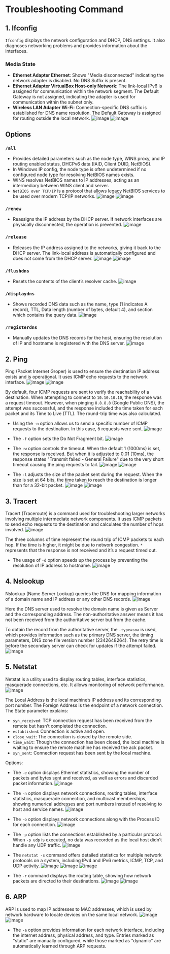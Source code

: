 # Troubleshooting Command 

## 1. Ifconfig
`Ifconfig` displays the network configuration and DHCP, DNS settings. It also diagnoses networking problems and provides information about the interfaces.

### Media State
- **Ethernet Adapter Ethernet**: Shows "Media disconnected" indicating the network adapter is disabled. No DNS Suffix is present.
- **Ethernet Adapter VirtualBox Host-only Network**: The link-local IPv6 is assigned for communication within the network segment. The Default Gateway is not assigned, indicating the adapter is used for communication within the subnet only.
- **Wireless LAN Adapter Wi-Fi**: Connection-specific DNS suffix is established for DNS name resolution. The Default Gateway is assigned for routing outside the local network.
![image](https://github.com/user-attachments/assets/e2e6203d-5db6-456c-bc8d-c4943fd4f443)
![image](https://github.com/user-attachments/assets/828658fb-923e-4587-905a-a6ed1d38bc43)

## Options
### `/all`
- Provides detailed parameters such as the node type, WINS proxy, and IP routing enabled status, DHCPv6 data (IAID, Client DUID, NetBIOS).
- In Windows IP config, the node type is often undetermined if no configured node type for resolving NetBIOS names exists.
- WINS resolves NetBIOS names to IP addresses, acting as an intermediary between WINS client and server.
- `NetBIOS over TCP/IP` is a protocol that allows legacy NetBIOS services to be used over modern TCP/IP networks.
![image](https://github.com/user-attachments/assets/8ce49096-37a8-4724-950b-4ff21b4d8e83)
![image](https://github.com/user-attachments/assets/129549e8-8348-49b3-8f0c-7eb76e121f02)


### `/renew`
- Reassigns the IP address by the DHCP server. If network interfaces are physically disconnected, the operation is prevented.
![image](https://github.com/user-attachments/assets/12d4c148-774c-49fc-a91d-b812f55d870e)

### `/release`
- Releases the IP address assigned to the networks, giving it back to the DHCP server. The link-local address is automatically configured and does not come from the DHCP server.
![image](https://github.com/user-attachments/assets/38759237-7f9f-4581-8711-662b700b71c7)
![image](https://github.com/user-attachments/assets/13c51788-1b48-481f-b452-0a8c16205234)

### `/flushdns`
- Resets the contents of the client’s resolver cache.
![image](https://github.com/user-attachments/assets/4acaa312-df2b-4fc7-8859-2ae06a71959f)

### `/displaydns`
- Shows recorded DNS data such as the name, type (1 indicates A record), TTL, Data length (number of bytes, default 4), and section which contains the query data.
![image](https://github.com/user-attachments/assets/ce85d4aa-4b21-46c6-aa39-762ae24ef91f)

### `/registerdns`
- Manually updates the DNS records for the host, ensuring the resolution of IP and hostname is registered with the DNS server.
![image](https://github.com/user-attachments/assets/d7b9453a-46b6-4121-ab3e-64dd91c40e0f)

## 2. Ping

Ping (Packet Internet Groper) is used to ensure the destination IP address exists and is operational. It uses ICMP echo requests to the network interface.
![image](https://github.com/user-attachments/assets/1cfea99c-f539-418a-99e7-616af357c28e)
![image](https://github.com/user-attachments/assets/146195cc-5d31-4795-aee4-3a8e8b2216b5)

By default, four ICMP requests are sent to verify the reachability of a destination. When attempting to connect to `10.10.10.10`, the response was a request timeout. However, when pinging `8.8.8.8` (Google Public DNS), the attempt was successful, and the response included the time taken for each packet and its Time to Live (TTL). The round-trip time was also calculated.

- Using the `-n` option allows us to send a specific number of ICMP requests to the destination. In this case, 5 requests were sent.
![image](https://github.com/user-attachments/assets/987ec583-4f8d-4eef-93c2-0b36ca1fcc40)

- The `-f` option sets the Do Not Fragment bit.
![image](https://github.com/user-attachments/assets/f825afb9-6b67-458f-99b5-b76b06470052)

- The `-w` option controls the timeout. When the default 1 (1000ms) is set, the response is received. But when it is adjusted to 0.01 (10ms), the response states "Transmit failed - General Failure" due to the very short timeout causing the ping requests to fail.
![image](https://github.com/user-attachments/assets/e426aed3-bb1c-449c-915e-5fda0ca24985)
![image](https://github.com/user-attachments/assets/060c1264-47ba-42ef-a7be-665ae635bf16)

- The `-l` adjusts the size of the packet sent during the request. When the size is set at 64 bits, the time taken to reach the destination is longer than for a 32-bit packet.
![image](https://github.com/user-attachments/assets/c4a55954-f2c2-41c6-b5c1-8373c51e55c3)
![image](https://github.com/user-attachments/assets/db989503-8272-4bbc-87e4-bfc35398fb5d)

## 3. Tracert

Tracert (Traceroute) is a command used for troubleshooting larger networks involving multiple intermediate network components. It uses ICMP packets to send echo requests to the destination and calculates the number of hops involved.
![image](https://github.com/user-attachments/assets/8560e600-a539-45c0-995b-02fdd71d6643)

The three columns of time represent the round trip of ICMP packets to each hop. If the time is higher, it might be due to network congestion. `*` represents that the response is not received and it’s a request timed out.

- The usage of `-d` option speeds up the process by preventing the resolution of IP address to hostname.
![image](https://github.com/user-attachments/assets/1c57246a-08c3-40da-83f4-b5256c1f1770)

## 4. Nslookup

Nslookup (Name Server Lookup) queries the DNS for mapping information of a domain name and IP address or any other DNS records.
![image](https://github.com/user-attachments/assets/bc9e723e-7787-4c3b-84e2-9bacc804a325)

Here the DNS server used to resolve the domain name is given as Server and the corresponding address. The non-authoritative answer means it has not been received from the authoritative server but from the cache.

To obtain the record from the authoritative server, the `-type=soa` is used, which provides information such as the primary DNS server, the timing parameters, DNS zone file version number (2342648264). The retry time is before the secondary server can check for updates if the attempt failed.
![image](https://github.com/user-attachments/assets/0724afa3-4450-4bc5-a72c-0011a34f6d34)

## 5. Netstat

Netstat is a utility used to display routing tables, interface statistics, masquerade connections, etc. It allows monitoring of network performance.
![image](https://github.com/user-attachments/assets/20e3d5b7-46ef-4b8f-b88d-37ee385f5deb)

The Local Address is the local machine’s IP address and its corresponding port number. The Foreign Address is the endpoint of a network connection. The State parameter explains:
- `syn_received`: TCP connection request has been received from the remote but hasn’t completed the connection.
- `established`: Connection is active and open.
- `close_wait`: The connection is closed by the remote side.
- `time_wait`: Though the connection has been closed, the local machine is waiting to ensure the remote machine has received the ack packet.
- `syn_sent`: Connection request has been sent by the local machine.

Options:
- The `-e` option displays Ethernet statistics, showing the number of packets and bytes sent and received, as well as errors and discarded packet information.
![image](https://github.com/user-attachments/assets/675fa828-a9d1-4837-8ccf-37bfe1024876)

- The `-n` option displays network connections, routing tables, interface statistics, masquerade connection, and multicast memberships, showing numerical addresses and port numbers instead of resolving to host and service names.
![image](https://github.com/user-attachments/assets/2e5c6762-b02c-4070-b630-c010be0eaab2)

- The `-o` option displays network connections along with the Process ID for each connection.
![image](https://github.com/user-attachments/assets/4fd8ec64-6c34-45b3-a6cb-b75f9e7b5787)

- The `-p` option lists the connections established by a particular protocol. When `-p udp` is executed, no data was recorded as the local host didn’t handle any UDP traffic.
![image](https://github.com/user-attachments/assets/793e7f6a-11ff-4be3-b49a-6d513b97a0f8)

- The `netstat -s` command offers detailed statistics for multiple network protocols on a system, including IPv4 and IPv6 metrics, ICMP, TCP, and UDP activity.
![image](https://github.com/user-attachments/assets/5754a923-1018-4a9b-ba2c-45da1b88fcfe)
![image](https://github.com/user-attachments/assets/65120c78-40d5-48c2-bfa7-92146a7085af)
![image](https://github.com/user-attachments/assets/4e9a67db-f222-4c1c-97e2-21826c4caf38)

- The `-r` command displays the routing table, showing how network packets are directed to their destinations.
![image](https://github.com/user-attachments/assets/3b9c9ad7-c4cd-4bbb-be7e-b7bfc2671ebd)
![image](https://github.com/user-attachments/assets/ffc0ff08-4532-45eb-80dc-bde36c09c82a)

## 6. ARP

ARP is used to map IP addresses to MAC addresses, which is used by network hardware to locate devices on the same local network.
![image](https://github.com/user-attachments/assets/51cd3f9a-0ee0-4450-abf9-a83ba429fe99)
![image](https://github.com/user-attachments/assets/700b245d-f125-4986-a89e-fcd3d6001bf5)


- The `-a` option provides information for each network interface, including the internet address, physical address, and type. Entries marked as "static" are manually configured, while those marked as "dynamic" are automatically learned through ARP requests.
